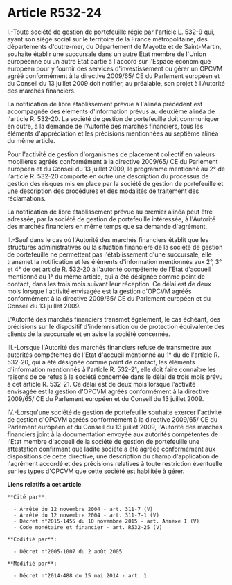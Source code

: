 # Article R532-24

I.-Toute société de gestion de portefeuille régie par l'article L. 532-9 qui, ayant son siège social sur le territoire de la
France métropolitaine, des départements d'outre-mer, du Département de Mayotte et de Saint-Martin, souhaite établir une
succursale dans un autre Etat membre de l'Union européenne ou un autre Etat partie à l'accord sur l'Espace économique
européen pour y fournir des services d'investissement ou gérer un OPCVM agréé conformément à la directive 2009/65/ CE du
Parlement européen et du Conseil du 13 juillet 2009 doit notifier, au préalable, son projet à l'Autorité des marchés
financiers. 

La notification de libre établissement prévue à l'alinéa précédent est accompagnée des éléments d'information prévus au
deuxième alinéa de l'article R. 532-20. La société de gestion de portefeuille doit communiquer en outre, à la demande de
l'Autorité des marchés financiers, tous les éléments d'appréciation et les précisions mentionnées au septième alinéa du même
article. 

Pour l'activité de gestion d'organismes de placement collectif en valeurs mobilières agréés conformément à la directive
2009/65/ CE du Parlement européen et du Conseil du 13 juillet 2009, le programme mentionné au 2° de l'article R. 532-20
comporte en outre une description du processus de gestion des risques mis en place par la société de gestion de portefeuille
et une description des procédures et des modalités de traitement des réclamations. 

La notification de libre établissement prévue au premier alinéa peut être adressée, par la société de gestion de portefeuille
intéressée, à l'Autorité des marchés financiers en même temps que sa demande d'agrément. 

II.-Sauf dans le cas où l'Autorité des marchés financiers établit que les structures administratives ou la situation
financière de la société de gestion de portefeuille ne permettent pas l'établissement d'une succursale, elle transmet la
notification et les éléments d'information mentionnés aux 2°, 3° et 4° de cet article R. 532-20 à l'autorité compétente de
l'Etat d'accueil mentionné au 1° du même article, qui a été désignée comme point de contact, dans les trois mois suivant leur
réception. Ce délai est de deux mois lorsque l'activité envisagée est la gestion d'OPCVM agréés conformément à la directive
2009/65/ CE du Parlement européen et du Conseil du 13 juillet 2009. 

L'Autorité des marchés financiers transmet également, le cas échéant, des précisions sur le dispositif d'indemnisation ou de
protection équivalente des clients de la succursale et en avise la société concernée. 

III.-Lorsque l'Autorité des marchés financiers refuse de transmettre aux autorités compétentes de l'Etat d'accueil mentionné
au 1° du de l'article R. 532-20, qui a été désignée comme point de contact, les éléments d'information mentionnés à l'article
R. 532-21, elle doit faire connaître les raisons de ce refus à la société concernée dans le délai de trois mois prévu à cet
article R. 532-21. Ce délai est de deux mois lorsque l'activité envisagée est la gestion d'OPCVM agréés conformément à la
directive 2009/65/ CE du Parlement européen et du Conseil du 13 juillet 2009. 

IV.-Lorsqu'une société de gestion de portefeuille souhaite exercer l'activité de gestion d'OPCVM agréés conformément à la
directive 2009/65/ CE du Parlement européen et du Conseil du 13 juillet 2009, l'Autorité des marchés financiers joint à la
documentation envoyée aux autorités compétentes de l'Etat membre d'accueil de la société de gestion de portefeuille une
attestation confirmant que ladite société a été agréée conformément aux dispositions de cette directive, une description du
champ d'application de l'agrément accordé et des précisions relatives à toute restriction éventuelle sur les types d'OPCVM
que cette société est habilitée à gérer.

**Liens relatifs à cet article**

	**Cité par**:

	  - Arrêté du 12 novembre 2004 - art. 311-7 (V)
	  - Arrêté du 12 novembre 2004 - art. 311-7-1 (V)
	  - Décret n°2015-1455 du 10 novembre 2015 - art. Annexe I (V)
	  - Code monétaire et financier - art. R532-25 (V)

	**Codifié par**:

	  - Décret n°2005-1007 du 2 août 2005

	**Modifié par**:

	  - Décret n°2014-488 du 15 mai 2014 - art. 1
